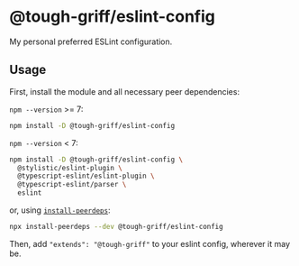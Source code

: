 # @tough-griff/eslint-config

My personal preferred ESLint configuration.

## Usage

First, install the module and all necessary peer dependencies:

`npm --version` >= 7:

```sh
npm install -D @tough-griff/eslint-config
```

`npm --version` < 7:

```sh
npm install -D @tough-griff/eslint-config \
  @stylistic/eslint-plugin \
  @typescript-eslint/eslint-plugin \
  @typescript-eslint/parser \
  eslint
```

or, using [`install-peerdeps`](https://github.com/nathanhleung/install-peerdeps):

```sh
npx install-peerdeps --dev @tough-griff/eslint-config
```

Then, add `"extends": "@tough-griff"` to your eslint config, wherever it may be.
